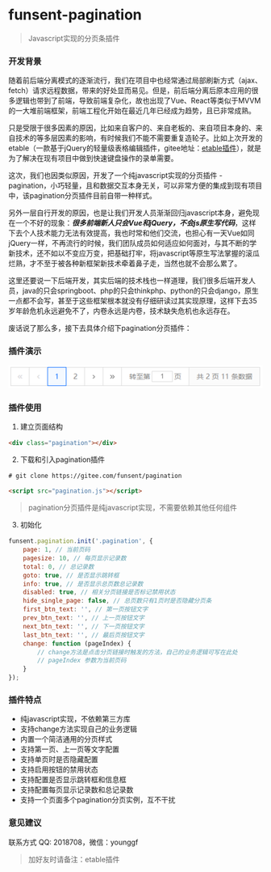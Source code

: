 # funsent-pagination

> Javascript实现的分页条插件

### 开发背景

随着前后端分离模式的逐渐流行，我们在项目中也经常通过局部刷新方式（ajax、fetch）请求远程数据，带来的好处显而易见。但是，前后端分离后原本应用的很多逻辑也带到了前端，导致前端复杂化，故也出现了Vue、React等类似于MVVM的一大堆前端框架，前端工程化开始在最近几年已经成为趋势，且已非常成熟。

只是受限于很多因素的原因，比如来自客户的、来自老板的、来自项目本身的、来自技术的等多层因素的影响，有时候我们不能不需要重复造轮子。比如上次开发的etable（一款基于jQuery的轻量级表格编辑插件，gitee地址：[etable插件](https://gitee.com/funsent/etable)），就是为了解决在现有项目中做到快速键盘操作的录单需要。

这次，我们也因类似原因，开发了一个纯javascript实现的分页插件 - pagination，小巧轻量，且和数据交互本身无关，可以非常方便的集成到现有项目中，该pagination分页插件目前自带一种样式。

另外一层自行开发的原因，也是让我们开发人员渐渐回归javascript本身，避免现在一个不好的现象：***很多前端新人只会Vue和jQuery，不会js原生写代码***，这样下去个人技术能力无法有效提高，我也时常和他们交流，也担心有一天Vue如同jQuery一样，不再流行的时候，我们团队成员如何适应如何面对，与其不断的学新技术，还不如以不变应万变，把基础打牢，将javascript等原生写法掌握的滚瓜烂熟，才不至于被各种新框架新技术牵着鼻子走，当然也就不会那么累了。

这里还要说一下后端开发，其实后端的技术栈也一样道理，我们很多后端开发人员，java的只会springboot、php的只会thinkphp、python的只会django，原生一点都不会写，甚至于这些框架根本就没有仔细研读过其实现原理，这样下去35岁年龄危机永远避免不了，内卷永远是内卷，技术缺失危机也永远存在。

废话说了那么多，接下去具体介绍下pagination分页插件：

### 插件演示

![插件样式](tests/demo.png)

### 插件使用

1. 建立页面结构

```html
<div class="pagination"></div>
```

2. 下载和引入pagination插件

```shell
# git clone https://gitee.com/funsent/pagination
```

```html
<script src="pagination.js"></script>
```

> pagination分页插件是纯javascript实现，不需要依赖其他任何组件

3. 初始化

```javascript
funsent.pagination.init('.pagination', {
    page: 1, // 当前页码
    pagesize: 10, // 每页显示记录数
    total: 0, // 总记录数
    goto: true, // 是否显示跳转框
    info: true, // 是否显示总页数总记录数
    disabled: true, // 相关分页链接是否标记禁用状态
    hide_single_page: false, // 总页数只有1页时是否隐藏分页条
    first_btn_text: '', // 第一页按钮文字
    prev_btn_text: '', // 上一页按钮文字
    next_btn_text: '', // 下一页按钮文字
    last_btn_text: '', // 最后页按钮文字
    change: function (pageIndex) {
        // change方法是点击分页链接时触发的方法，自己的业务逻辑可写在此处
        // pageIndex 参数为当前页码
    }
});
```

### 插件特点

- 纯javascript实现，不依赖第三方库
- 支持change方法实现自己的业务逻辑
- 内置一个简洁通用的分页样式
- 支持第一页、上一页等文字配置
- 支持单页时是否隐藏配置
- 支持启用按钮的禁用状态
- 支持配置是否显示跳转框和信息框
- 支持配置每页显示记录数和总记录数
- 支持一个页面多个pagination分页实例，互不干扰

### 意见建议

联系方式 QQ: 2018708，微信：younggf

> 加好友时请备注：etable插件